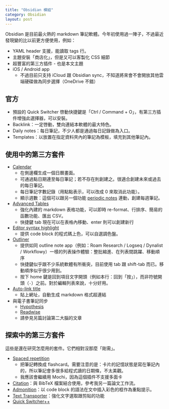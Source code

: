 ```yaml
---
title: "Obsidian 模組"
category: Obsidian
layout: post
---
```


Obsidian 是目前最火熱的 markdown 筆記軟體。今年初使用過一陣子，不過最近發現變的比以前更方便使用，例如：

- YAML header 支援，能讀取 tags 行。
- 主題安裝「商店化」，但是又可以客製化 CSS 細節
- 超豐富的第三方插件 - 也是本文主題
- iOS / Android app
  - 不過目前只支持 iCloud 跟 Obsidian sync，不知道將來會不會開放其他雲端硬碟做為同步選擇（OneDrive 不錯）

## 官方

- 預設的 Quick Switcher 啓動快捷鍵是「Ctrl / Command + O」，有第三方插件增強此選擇器，可以安裝。
- Backlink：一定啓動，雙向連結本軟體的最大特色。
- Daily notes：每日筆記，不少人都是通過每日記錄做為入口。
- Templates：以放置在指定資料夾內的筆記為模板，填充到其他筆記內。

## 使用中的第三方套件

- [Calendar](https://github.com/liamcain/obsidian-calendar-plugin)
  - 在側邊欄生成一個日曆畫面。
  - 可通過點日期連至每日筆記；若不存在則創建之。很適合創建未來或過去的每日筆記。
  - 每日筆記字數記錄（用點點表示，可以改成 0 來取消此功能）。
  - 顯示週數：這個可以跟另一個功能 [periodic notes](https://github.com/liamcain/obsidian-periodic-notes) 連動，創建每週筆記。
- [Advanced Tables](https://github.com/tgrosinger/advanced-tables-obsidian)
  - 強化內建的 markdown 表格功能，可以即時 re-format、行排序、簡易的函數功能、匯出 CSV。
  - 快捷鍵 tab 現在可以在表格內移動、enter 則可以創建新行
- [Editor syntax highlight](https://github.com/deathau/cm-editor-syntax-highlight-obsidian)
  - 提供 code block 的程式碼上色，可以自選調色盤。
- [Outliner](https://github.com/vslinko/obsidian-outliner)
  - 提供如同 outline note app（例如：Roam Research / Logseq / Dynalist / Workflowy）一樣的列表操作體驗：整批縮進、在列表間跳躍、移動順序
  - 快捷鍵似乎跟不少系統軟體有所衝突，目前使用 tab 跟 shift-tab 而已。移動順序似乎很少用到。
  - 按下 home 鍵是回到項目文字開頭（例如本行：回到「按」），而非符號開頭（`-`）之前。對於編輯列表來說，十分好用。
- [Auto-link title](https://github.com/zolrath/obsidian-auto-link-title)
  - 貼上網址，自動生成 markdown 格式超連結
- 與電子書筆記同步
  - [Hypothesis](https://github.com/weichenw/obsidian-hypothesis-plugin)
  - [Readwise](https://github.com/renehernandez/obsidian-readwise)
  - 請參見另篇討論第二大腦的文章

## 探索中的第三方套件

這些是還在研究怎麼用的套件。它們相對沒那麼「剛需」。

- [Spaced repetition](https://github.com/st3v3nmw/obsidian-spaced-repetition)
  - 把筆記轉換成 flashcard。需要注意的是：卡片的記憶狀態是寫在筆記內的，所以筆記會多很多給程式讀的日期條，不太美觀。
  - 我應該會繼續用 Mochi，因為這個插件不支援多面卡
- [Citation](https://github.com/hans/obsidian-citation-plugin)：與 BibTeX 檔案結合使用，參考我另一篇論文工作流。
- [Admonition](https://github.com/valentine195/obsidian-admonition)：以 code block 的語法在文中插入彩色的框作為重點提示。
- [Text Transporter](https://github.com/TfTHacker/obsidian42-text-transporter)：強化文字選取跟剪貼的功能
- [Quick Switcher++](https://github.com/darlal/obsidian-switcher-plus)

